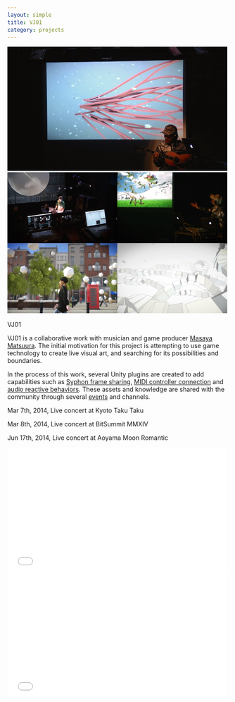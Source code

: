 ```yaml
---
layout: simple
title: VJ01
category: projects
---
```


<img src="/images/2014-03-07-vj01-1.jpg" width="500" />

<img src="/images/2014-03-07-vj01-2.jpg" width="500" />

VJ01

VJ01 is a collaborative work with musician and game producer [Masaya Matsuura][Masaya]. The initial motivation for this project is attempting to use game technology to create live visual art, and searching for its possibilities and boundaries.

In the process of this work, several Unity plugins are created to add capabilities such as [Syphon frame sharing][Funnel], [MIDI controller connection][MIDIJack] and [audio reactive behaviors][Reaktion]. These assets and knowledge are shared with the community through several [events][Unite] and channels.

Mar 7th, 2014, Live concert at Kyoto Taku Taku

Mar 8th, 2014, Live concert at BitSummit MMXIV

Jun 17th, 2014, Live concert at Aoyama Moon Romantic

<iframe width="500" height="281" src="//www.youtube.com/embed/r-oHrr1okyU?rel=0" frameborder="0" allowfullscreen></iframe>

<iframe width="500" height="281" src="//www.youtube.com/embed/RAG4LFkp0rI?rel=0" frameborder="0" allowfullscreen></iframe>

[Masaya]: https://en.wikipedia.org/wiki/Masaya_Matsuura
[Unite]: http://japan.unity3d.com/unite/unite2014/
[Funnel]: https://github.com/keijiro/Funnel
[MIDIJack]: https://github.com/keijiro/MidiJack
[Reaktion]: https://github.com/keijiro/Reaktion

